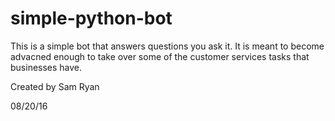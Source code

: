 # simple-python-bot
This is a simple bot that answers questions you ask it. It is meant to become advacned enough to take over some of the customer services tasks that businesses have. 

Created by Sam Ryan

08/20/16
